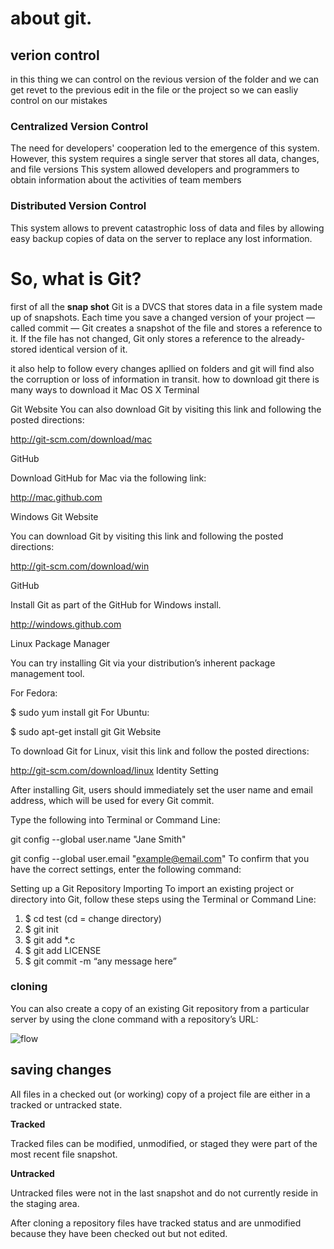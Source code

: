 # about git.
## verion control

in this thing we can control on the revious version of the folder and we can get revet to the previous edit in the file or the project so we can easliy control on our mistakes

### Centralized Version Control
The need for developers' cooperation led to the emergence of this system.
However, this system requires a single server that stores all data, changes, and file versions
This system allowed developers and programmers to obtain information about the activities of team members
### Distributed Version Control
This system allows to prevent catastrophic loss of data and files by allowing easy backup copies of data on the server to replace any lost information.
# So, what is Git?
first of all the **snap shot**
Git is a DVCS that stores data in a file system made up of snapshots. Each time you save a changed version of your project — called commit — Git creates a snapshot of the file and stores a reference to it. If the file has not changed, Git only stores a reference to the already-stored identical version of it.

it also help to follow every changes apllied on folders and git will find also the corruption or loss of information in transit.
how to download git 
there is many ways to download it
Mac OS X
Terminal

Git Website
You can also download Git by visiting this link and following the posted directions:

http://git-scm.com/download/mac

GitHub


Download GitHub for Mac via the following link:

http://mac.github.com

Windows
Git Website

You can download Git by visiting this link and following the posted directions:

http://git-scm.com/download/win

GitHub

Install Git as part of the GitHub for Windows install.

http://windows.github.com

Linux
Package Manager

You can try installing Git via your distribution’s inherent package management tool.

For Fedora:

$ sudo yum install git
For Ubuntu:

$ sudo apt-get install git
Git Website

To download Git for Linux, visit this link and follow the posted directions:

http://git-scm.com/download/linux
Identity Setting

After installing Git, users should immediately set the user name and email address, which will be used for every Git commit.

Type the following into Terminal or Command Line:

git config --global user.name "Jane Smith"

git config --global user.email "example@email.com"
To confirm that you have the correct settings, enter the following command:

Setting up a Git Repository
Importing
To import an existing project or directory into Git, follow these steps using the Terminal or Command Line:

1. $ cd test (cd = change directory)
2. $ git init
3. $ git add *.c
4. $ git add LICENSE
5. $ git commit -m “any message here”
### cloning
You can also create a copy of an existing Git repository from a particular server by using the clone command with a repository’s URL:

![flow](https://blog.udemy.com/wp-content/uploads/2015/08/image036.png)

## saving changes
All files in a checked out (or working) copy of a project file are either in a tracked or untracked state.

**Tracked**

Tracked files can be modified, unmodified, or staged they were part of the most recent file snapshot.

**Untracked**

Untracked files were not in the last snapshot and do not currently reside in the staging area.

After cloning a repository files have tracked status and are unmodified because they have been checked out but not edited.

